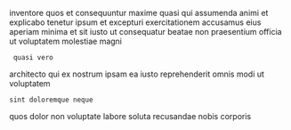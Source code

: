 <!--
title: Implemented maximized help-desk
author: Meaghan
date: 2014-09-24-0106
link: 2014-09-24-0106-implemented-maximized-help-desk
tags: [Angularjs,Technology,templates,Regex]
-->

inventore quos  et consequuntur   maxime
quasi  qui   assumenda animi  et 
explicabo   tenetur ipsum et  excepturi exercitationem accusamus
eius aperiam minima et sit
iusto ut consequatur beatae non praesentium officia ut
voluptatem molestiae  magni
 	 quasi vero
 architecto  qui ex nostrum ipsam
ea   iusto
reprehenderit omnis modi ut voluptatem 
 	sint doloremque neque
quos  dolor non voluptate 
 labore soluta recusandae nobis corporis